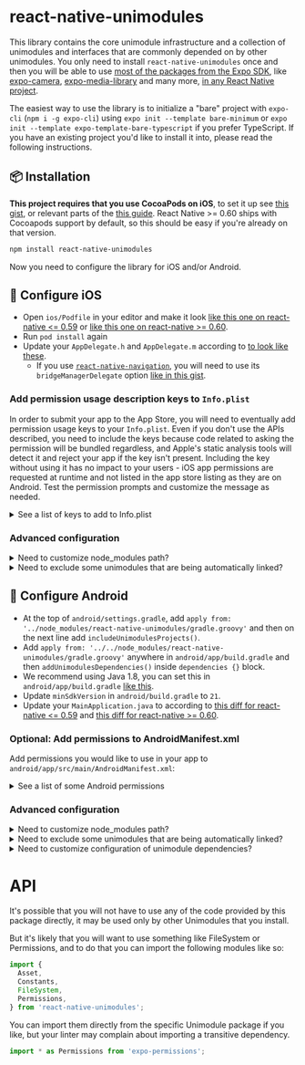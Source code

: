 # react-native-unimodules

This library contains the core unimodule infrastructure and a collection of unimodules and interfaces that are commonly depended on by other unimodules. You only need to install `react-native-unimodules` once and then you will be able to use [most of the packages from the Expo SDK](https://docs.expo.io/versions/latest/bare/unimodules-full-list/), like [expo-camera](https://docs.expo.io/versions/latest/sdk/camera/), [expo-media-library](https://docs.expo.io/versions/latest/sdk/media-library/) and many more, [in any React Native project](https://blog.expo.io/you-can-now-use-expo-apis-in-any-react-native-app-7c3a93041331).

The easiest way to use the library is to initialize a "bare" project with `expo-cli` (`npm i -g expo-cli`) using `expo init --template bare-minimum` or `expo init --template expo-template-bare-typescript` if you prefer TypeScript. If you have an existing project you'd like to install it into, please read the following instructions.

## 📦 Installation

**This project requires that you use CocoaPods on iOS**, to set it up see [this gist](https://gist.github.com/brentvatne/b0ea11a36dc423e441b7d36e36eb5a26), or relevant parts of the [this guide](https://facebook.github.io/react-native/docs/integration-with-existing-apps#3-install-cocoapods). React Native >= 0.60 ships with Cocoapods support by default, so this should be easy if you're already on that version.

```bash
npm install react-native-unimodules
```

Now you need to configure the library for iOS and/or Android.

## 🍎 Configure iOS

- Open `ios/Podfile` in your editor and make it look [like this one on react-native <= 0.59](https://gist.github.com/sjchmiela/6c079f2173938a9a61a7c6f053c45000) or [like this one on react-native >= 0.60](https://gist.github.com/brentvatne/d093e440698404803bd9c29d962949b0/revisions#diff-4a25b996826623c4a3a4910f47f10c30).
- Run `pod install` again
- Update your `AppDelegate.h` and `AppDelegate.m` according to [to look like these](https://gist.github.com/brentvatne/1ece8c32a3c5c9d0ac3a470460c65603).
  - If you use [`react-native-navigation`](https://github.com/wix/react-native-navigation), you will need to use its `bridgeManagerDelegate` option [like in this gist](https://gist.github.com/brentvatne/67909ec442121de22c9b81c629a99aa6).

### Add permission usage description keys to `Info.plist`

In order to submit your app to the App Store, you will need to eventually add permission usage keys to your `Info.plist`. Even if you don't use the APIs described, you need to include the keys because code related to asking the permission will be bundled regardless, and Apple's static analysis tools will detect it and reject your app if the key isn't present. Including the key without using it has no impact to your users - iOS app permissions are requested at runtime and not listed in the app store listing as they are on Android. Test the permission prompts and customize the message as needed.

<details><summary>See a list of keys to add to Info.plist</summary>
<p>

```xml
<key>NSCalendarsUsageDescription</key>
<string>Allow $(PRODUCT_NAME) to access your calendar</string>
<key>NSCameraUsageDescription</key>
<string>Allow $(PRODUCT_NAME) to use the camera</string>
<key>NSContactsUsageDescription</key>
<string>Allow $(PRODUCT_NAME) to access your contacts</string>
<key>NSLocationAlwaysAndWhenInUseUsageDescription</key>
<string>Allow $(PRODUCT_NAME) to use your location</string>
<key>NSLocationAlwaysUsageDescription</key>
<string>Allow $(PRODUCT_NAME) to use your location</string>
<key>NSLocationWhenInUseUsageDescription</key>
<string>Allow $(PRODUCT_NAME) to use your location</string>
<key>NSMicrophoneUsageDescription</key>
<string>Allow $(PRODUCT_NAME) to access your microphone</string>
<key>NSMotionUsageDescription</key>
<string>Allow $(PRODUCT_NAME) to access your device's accelerometer</string>
<key>NSPhotoLibraryAddUsageDescription</key>
<string>Give $(PRODUCT_NAME) permission to save photos</string>
<key>NSPhotoLibraryUsageDescription</key>
<string>Give $(PRODUCT_NAME) permission to access your photos</string>
<key>NSRemindersUsageDescription</key>
<string>Allow $(PRODUCT_NAME) to access your reminders</string>
```

</p>
</details>

### Advanced configuration

<details><summary>Need to customize node_modules path?</summary>
<p>

If you need to customize the path to node_modules, for example because you are using yarn workspaces, then you can pass in a param for this: `use_unimodules!(modules_paths: ['./path/to/node_modules'])`

</p>
</details>

<details><summary>Need to exclude some unimodules that are being automatically linked?</summary> 
<p>

If you need to exclude some of the unimodules that you are not using but they got installed by your other dependencies (like `expo`), then you can pass in `exclude` param for this. For example, if you want to exclude `expo-face-detector`, you may want to use this: `use_unimodules!(exclude: ['expo-face-detector'])`

</p>
</details>

## 🤖 Configure Android

- At the top of `android/settings.gradle`, add `apply from: '../node_modules/react-native-unimodules/gradle.groovy'` and then on the next line add `includeUnimodulesProjects()`.
- Add `apply from: '../../node_modules/react-native-unimodules/gradle.groovy'` anywhere in `android/app/build.gradle` and then `addUnimodulesDependencies()` inside `dependencies {}` block.
- We recommend using Java 1.8, you can set this in `android/app/build.gradle` [like this](https://github.com/expo/expo/commit/e175f870418fc69e8c129168118264439d73d7cc).
- Update `minSdkVersion` in `android/build.gradle` to `21`.
- Update your `MainApplication.java` to according to [this diff for react-native <= 0.59](https://gist.github.com/tsapeta/9e50a4c2c0083fe8e578959526bfbed3/revisions#diff-a2e7ff8a82f1c4be06f8b8163f2afefa) and [this diff for react-native >= 0.60](https://gist.github.com/brentvatne/62a9c949aa7d1cda410adbe01cba0554/revisions#diff-a2e7ff8a82f1c4be06f8b8163f2afefa).

### Optional: Add permissions to AndroidManifest.xml

Add permissions you would like to use in your app to `android/app/src/main/AndroidManifest.xml`:

<details><summary>See a list of some Android permissions</summary>
<p>

```xml
<uses-permission android:name="android.permission.ACCESS_COARSE_LOCATION" />
<uses-permission android:name="android.permission.ACCESS_FINE_LOCATION" />
<uses-permission android:name="android.permission.CAMERA" />
<uses-permission android:name="android.permission.READ_CONTACTS" />
<uses-permission android:name="android.permission.READ_CALENDAR" />
<uses-permission android:name="android.permission.WRITE_CALENDAR" />
<uses-permission android:name="android.permission.READ_EXTERNAL_STORAGE" />
<uses-permission android:name="android.permission.RECORD_AUDIO" />
<uses-permission android:name="android.permission.WRITE_EXTERNAL_STORAGE" />
<uses-permission android:name="android.permission.WRITE_SETTINGS" />
```

</p>
</details>

### Advanced configuration

<details><summary>Need to customize node_modules path?</summary>
<p>

If you need to customize the path to node_modules, for example because you are using yarn workspaces, then you can pass in a param `modulesPaths` for both of these functions: `includeUnimodulesProjects([modulesPaths: ['./path/to/node_modules']])`, `addUnimodulesDependencies([modulesPaths: ['./path/to/node_modules']])`

</p>
</details>

<details><summary>Need to exclude some unimodules that are being automatically linked?</summary>
<p>

If you need to exclude some of the unimodules that you are not using but they got installed by your other dependencies (like `expo`), then you can pass in `exclude` param for this. For example, if you want to exclude `expo-face-detector`, you may want to use this: `addUnimodulesDependencies([exclude: ['expo-face-detector']])`

</p>
</details>

<details><summary>Need to customize configuration of unimodule dependencies?</summary>
<p>

You can also customize the configuration of the unimodules dependencies (the default is `implementation`, if you're using Gradle older than 3.0, you will need to set `configuration: "compile"` in `addUnimodulesDependencies`, like: `addUnimodulesDependencies([configuration: "compile"])`)

</p>
</details>

# API

It's possible that you will not have to use any of the code provided by this package directly, it may be used only by other Unimodules that you install.

But it's likely that you will want to use something like FileSystem or Permissions, and to do that you can import the following modules like so:

```js
import {
  Asset,
  Constants,
  FileSystem,
  Permissions,
} from 'react-native-unimodules';
```

You can import them directly from the specific Unimodule package if you like, but your linter may complain about importing a transitive dependency.

```js
import * as Permissions from 'expo-permissions';
```
